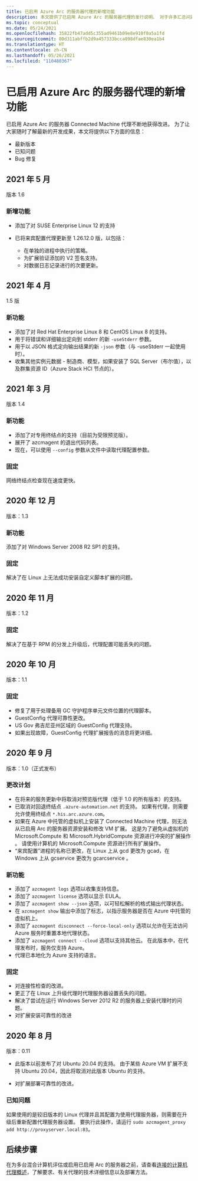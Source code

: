 ```yaml
---
title: 已启用 Azure Arc 的服务器代理的新增功能
description: 本文提供了已启用 Azure Arc 的服务器代理的发行说明。 对于许多汇总问题，提供了指向更多详细信息的链接。
ms.topic: conceptual
ms.date: 05/24/2021
ms.openlocfilehash: 35822fb47add5c355ad9461b09e8e910f0a5a1fd
ms.sourcegitcommit: 80d311abffb2d9a457333bcca898dfae830ea1b4
ms.translationtype: HT
ms.contentlocale: zh-CN
ms.lasthandoff: 05/26/2021
ms.locfileid: "110480367"
---
```

# <a name="whats-new-with-azure-arc-enabled-servers-agent"></a>已启用 Azure Arc 的服务器代理的新增功能

已启用 Azure Arc 的服务器 Connected Machine 代理不断地获得改进。 为了让大家随时了解最新的开发成果，本文将提供以下方面的信息：

- 最新版本
- 已知问题
- Bug 修复

## <a name="may-2021"></a>2021 年 5 月

版本 1.6

### <a name="new-features"></a>新增功能

- 添加了对 SUSE Enterprise Linux 12 的支持
- 已将来宾配置代理更新至 1.26.12.0 版，以包括：

   - 在单独的进程中执行的策略。
   - 为扩展验证添加的 V2 签名支持。
   - 对数据日志记录进行的次要更新。

## <a name="april-2021"></a>2021 年 4 月

1.5 版

### <a name="new-feature"></a>新功能

- 添加了对 Red Hat Enterprise Linux 8 和 CentOS Linux 8 的支持。
- 用于将错误和详细输出定向到 stderr 的新 `-useStderr` 参数。
- 用于以 JSON 格式定向输出结果的新 `-json` 参数（与 -useStderr 一起使用时）。
- 收集其他实例元数据 - 制造商、模型，如果安装了 SQL Server（布尔值），以及群集资源 ID（Azure Stack HCI 节点的）。
 
## <a name="march-2021"></a>2021 年 3 月

版本 1.4

### <a name="new-feature"></a>新功能

- 添加了对专用终结点的支持（目前为受限预览版）。
- 展开了 azcmagent 的退出代码列表。
- 现在，可以使用 `--config` 参数从文件中读取代理配置参数。

### <a name="fixed"></a>固定

网络终结点检查现在速度更快。

## <a name="december-2020"></a>2020 年 12 月

版本：1.3

### <a name="new-feature"></a>新功能

添加了对 Windows Server 2008 R2 SP1 的支持。

### <a name="fixed"></a>固定

解决了在 Linux 上无法成功安装自定义脚本扩展的问题。

## <a name="november-2020"></a>2020 年 11 月

版本：1.2

### <a name="fixed"></a>固定

解决了在基于 RPM 的分发上升级后，代理配置可能丢失的问题。

## <a name="october-2020"></a>2020 年 10 月

版本：1.1

### <a name="fixed"></a>固定

- 修复了用于处理备用 GC 守护程序单元文件位置的代理脚本。
- GuestConfig 代理可靠性更改。
- US Gov 弗吉尼亚州区域的 GuestConfig 代理支持。
- 如果出现故障，GuestConfig 代理扩展报告的消息将更详细。

## <a name="september-2020"></a>2020 年 9 月

版本：1.0（正式发布）

### <a name="plan-for-change"></a>更改计划

- 在将来的服务更新中将取消对预览版代理（低于 1.0 的所有版本）的支持。
- 已取消对回退终结点 `.azure-automation.net` 的支持。 如果有代理，则需要允许使用终结点 `*.his.arc.azure.com`。
- 如果在 Azure 中托管的虚拟机上安装了 Connected Machine 代理，则无法从已启用 Arc 的服务器资源安装和修改 VM 扩展。 这是为了避免从虚拟机的 Microsoft.Compute 和 Microsoft.HybridCompute 资源进行冲突的扩展操作 。 请使用计算机的 Microsoft.Compute 资源进行所有扩展操作。
- “来宾配置”进程的名称已更改，在 Linux 上从 gcd 更改为 gcad，在 Windows 上从 gcservice 更改为 gcarcservice   。

### <a name="new-feature"></a>新功能

- 添加了 `azcmagent logs` 选项以收集支持信息。
- 添加了 `azcmagent license` 选项以显示 EULA。
- 添加了 `azcmagent show --json` 选项，以可轻松解析的格式输出代理状态。
- 在 `azcmagent show` 输出中添加了标志，以指示服务器是否在 Azure 中托管的虚拟机上。
- 添加了 `azcmagent disconnect --force-local-only` 选项以允许在无法访问 Azure 服务时重置本地代理状态。
- 添加了 `azcmagent connect --cloud` 选项以支持其他云。 在此版本中，在代理发布时，服务仅支持 Azure。
- 代理已本地化为 Azure 支持的语言。

### <a name="fixed"></a>固定

- 对连接性检查的改进。
- 更正了在 Linux 上升级代理时代理服务器设置丢失的问题。
- 解决了尝试在运行 Windows Server 2012 R2 的服务器上安装代理时的问题。
- 对扩展安装可靠性的改进

## <a name="august-2020"></a>2020 年 8 月

版本：0.11

- 此版本以前发布了对 Ubuntu 20.04 的支持。 由于某些 Azure VM 扩展不支持 Ubuntu 20.04，因此将取消对此版本 Ubuntu 的支持。

- 对扩展部署可靠性的改进。

### <a name="known-issues"></a>已知问题

如果使用的是较旧版本的 Linux 代理并且其配置为使用代理服务器，则需要在升级后重新配置代理服务器设置。 要执行此操作，请运行 `sudo azcmagent_proxy add http://proxyserver.local:83`。

## <a name="next-steps"></a>后续步骤

在为多台混合计算机评估或启用已启用 Arc 的服务器之前，请查看[连接的计算机代理概述](agent-overview.md)，了解要求、有关代理的技术详细信息以及部署方法。
